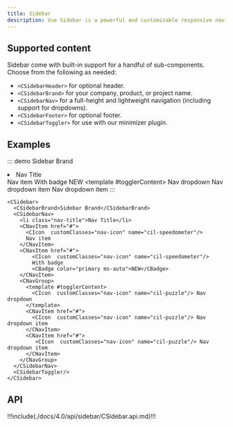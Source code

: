 ```yaml
---
title: Sidebar
description: Vue Sidebar is a powerful and customizable responsive navigation component for any type of vertical navigation. Bootstrap Sidebar come with built-in support for branding, navigation, and more.
---
```


## Supported content

Sidebar come with built-in support for a handful of sub-components. Choose from the following as needed:

- `<CSidebarHeader>` for optional header.
- `<CSidebarBrand>` for your company, product, or project name.
- `<CSidebarNav>` for a full-height and lightweight navigation (including support for dropdowns).
- `<CSidebarFooter>` for optional footer.
- `<CSidebarToggler>` for use with our minimizer plugin.

## Examples

::: demo
<CSidebar>
  <CSidebarBrand>Sidebar Brand</CSidebarBrand>
  <CSidebarNav>
    <li class="nav-title">Nav Title</li>
    <CNavItem href="#">
      <CIcon  customClasses="nav-icon" name="cil-speedometer"/>
      Nav item
    </CNavItem>
    <CNavItem href="#">
        <CIcon  customClasses="nav-icon" name="cil-speedometer"/>
        With badge
        <CBadge color="primary ms-auto">NEW</CBadge>
    </CNavItem>
    <CNavGroup>
      <template #togglerContent>
        <CIcon  customClasses="nav-icon" name="cil-puzzle"/> Nav dropdown
      </template>
      <CNavItem href="#">
        <CIcon  customClasses="nav-icon" name="cil-puzzle"/> Nav dropdown item
      </CNavItem>
      <CNavItem href="#">
         <CIcon  customClasses="nav-icon" name="cil-puzzle"/> Nav dropdown item
      </CNavItem>
    </CNavGroup>
  </CSidebarNav>
  <CSidebarToggler/>
</CSidebar>
:::
```vue
<CSidebar>
  <CSidebarBrand>Sidebar Brand</CSidebarBrand>
  <CSidebarNav>
    <li class="nav-title">Nav Title</li>
    <CNavItem href="#">
      <CIcon  customClasses="nav-icon" name="cil-speedometer"/>
      Nav item
    </CNavItem>
    <CNavItem href="#">
        <CIcon  customClasses="nav-icon" name="cil-speedometer"/>
        With badge
        <CBadge color="primary ms-auto">NEW</CBadge>
    </CNavItem>
    <CNavGroup>
      <template #togglerContent>
        <CIcon  customClasses="nav-icon" name="cil-puzzle"/> Nav dropdown
      </template>
      <CNavItem href="#">
        <CIcon  customClasses="nav-icon" name="cil-puzzle"/> Nav dropdown item
      </CNavItem>
      <CNavItem href="#">
         <CIcon  customClasses="nav-icon" name="cil-puzzle"/> Nav dropdown item
      </CNavItem>
    </CNavGroup>
  </CSidebarNav>
  <CSidebarToggler/>
</CSidebar>
```

## API

!!!include(./docs/4.0/api/sidebar/CSidebar.api.md)!!!
